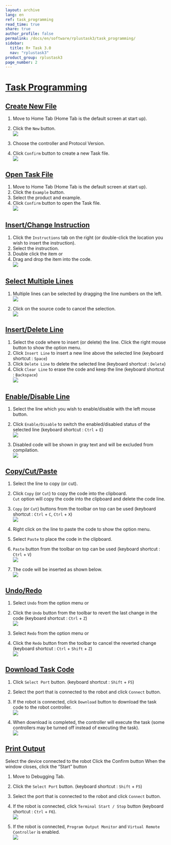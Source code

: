 ```yaml
---
layout: archive
lang: en
ref: task_programming
read_time: true
share: true
author_profile: false
permalink: /docs/en/software/rplustask3/task_programming/
sidebar:
  title: R+ Task 3.0
  nav: "rplustask3"
product_group: rplustask3
page_number: 2
---
```


<div style="counter-reset: h1 2"></div>

# [Task Programming](#task-programming)

## [Create New File](#create-new-file)

1. Move to Home Tab (Home Tab is the default screen at start up).
2. Click the `New` button.  
  ![](/assets/images/sw/rplus_task3/task3_008.png)

3. Choose the controller and Protocol Version.
4. Click `Confirm` button to create a new Task file.  
  ![](/assets/images/sw/rplus_task3/task3_009.png)

## [Open Task File](#open-task-file)

1. Move to Home Tab (Home Tab is the default screen at start up).
2. Click the `Example` button.
3. Select the product and example.
4. Click `Confirm` button to open the Task file.  
  ![](/assets/images/sw/rplus_task3/task3_010.png)

## [Insert/Change Instruction](#insertchange-instruction)

1. Click the `Instructions` tab on the right (or double-click the location you wish to insert the instruction).
2. Select the instruction.
3. Double click the item or
4. Drag and drop the item into the code.  
  ![](/assets/images/sw/rplus_task3/task3_011.png)

## [Select Multiple Lines](#select-multiple-lines)

1. Multiple lines can be selected by dragging the line numbers on the left.  
  ![](/assets/images/sw/rplus_task3/task3_012.png)

2. Click on the source code to cancel the selection.  
  ![](/assets/images/sw/rplus_task3/task3_013.png)

## [Insert/Delete Line](#insertdelete-line)

1. Select the code where to insert (or delete) the line. Click the right mouse button to show the option menu.
2. Click `Insert Line` to insert a new line above the selected line (keyboard shortcut : `Space`)
3. Click `Delete Line` to delete the selected line (keyboard shortcut : `Delete`)
4. Click `Clear Line` to erase the code and keep the line (keyboard shortcut : `Backspace`)  
  ![](/assets/images/sw/rplus_task3/task3_014.png)

## [Enable/Disable Line](#enabledisable-line)

1. Select the line which you wish to enable/disable with the left mouse button.
2. Click `Enable/Disable` to switch the enabled/disabled status of the selected line (keyboard shortcut : `Ctrl` + `E`)  
  ![](/assets/images/sw/rplus_task3/task3_015.png)

3. Disabled code will be shown in gray text and will be excluded from compilation.  
  ![](/assets/images/sw/rplus_task3/task3_016.png)

## [Copy/Cut/Paste](#copycutpaste)

1. Select the line to copy (or cut).
2. Click `Copy` (or `Cut`) to copy the code into the clipboard.  
  `Cut` option will copy the code into the clipboard and delete the code line.

3. `Copy` (or `Cut`) buttons from the toolbar on top can be used (keyboard shortcut : `Ctrl` + `C`, `Ctrl` + `X`)  
  ![](/assets/images/sw/rplus_task3/task3_017.png)

4. Right click on the line to paste the code to show the option menu.
5. Select `Paste` to place the code in the clipboard.
6. `Paste` button from the toolbar on top can be used (keyboard shortcut : `Ctrl` + `V`)  
  ![](/assets/images/sw/rplus_task3/task3_018.png)

7. The code will be inserted as shown below.  
  ![](/assets/images/sw/rplus_task3/task3_019.png)

## [Undo/Redo](#undoredo)

1. Select `Undo` from the option menu or
2. Click the `Undo` button from the toolbar to revert the last change in the code (keyboard shortcut : `Ctrl` + `Z`)  
  ![](/assets/images/sw/rplus_task3/task3_020.png)

3. Select `Redo` from the option menu or
4. Click the `Redo` button from the toolbar to cancel the reverted change (keyboard shortcut : `Ctrl` + `Shift` + `Z`)  
  ![](/assets/images/sw/rplus_task3/task3_021.png)

## [Download Task Code](#download-task-code)

1. Click `Select Port` button. (keyboard shortcut : `Shift` + `F5`)
2. Select the port that is connected to the robot and click `Connect` button.
3. If the robot is connected, click `Download` button to download the task code to the robot controller.  
  ![](/assets/images/sw/rplus_task3/task3_022.png)

4. When download is completed, the controller will execute the task (some controllers may be turned off instead of executing the task).  
  ![](/assets/images/sw/rplus_task3/task3_023.png)

## [Print Output](#print-output)


Select the device connected to the robot
Click the Confirm button
When the window closes, click the “Start” button

1. Move to Debugging Tab.
2. Click the `Select Port` button. (keyboard shortcut : `Shift` + `F5`)
3. Select the port that is connected to the robot and click `Connect` button.
4. If the robot is connected, click `Terminal Start / Stop` button (keyboard shortcut : `Ctrl` + `F6`).  
  ![](/assets/images/sw/rplus_task3/task3_024.png)

5. If the robot is connected, `Program Output Monitor` and `Virtual Remote Controller` is enabled.  
  ![](/assets/images/sw/rplus_task3/task3_025.png)
